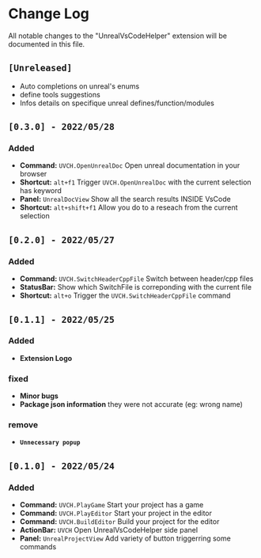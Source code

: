 # Change Log

All notable changes to the "UnrealVsCodeHelper" extension will be documented in this file.

## `[Unreleased]`
- Auto completions on unreal's enums
- define tools suggestions
- Infos details on specifique unreal defines/function/modules

## `[0.3.0] - 2022/05/28`
### Added
- **Command:** `UVCH.OpenUnrealDoc` Open unreal documentation in your browser
- **Shortcut:** `alt+f1` Trigger `UVCH.OpenUnrealDoc` with the current selection has keyword
- **Panel:** `UnrealDocView` Show all the search results INSIDE VsCode
- **Shortcut:** `alt+shift+f1` Allow you do to a reseach from the current selection

## `[0.2.0] - 2022/05/27`
### Added
- **Command:** `UVCH.SwitchHeaderCppFile` Switch between header/cpp files
- **StatusBar:** Show which SwitchFile is correponding with the current file
- **Shortcut:** `alt+o` Trigger the `UVCH.SwitchHeaderCppFile` command

## `[0.1.1] - 2022/05/25`
### Added
- **Extension Logo**

### fixed
- **Minor bugs**
- **Package json information** they were not accurate (eg: wrong name)

### remove
- **`Unnecessary popup`**

## `[0.1.0] - 2022/05/24`
### Added
- **Command:** `UVCH.PlayGame` Start your project has a game
- **Command:** `UVCH.PlayEditor` Start your project in the editor
- **Command:** `UVCH.BuildEditor` Build your project for the editor
- **ActionBar:** `UVCH` Open UnrealVsCodeHelper side panel
- **Panel:** `UnrealProjectView` Add variety of button triggerring some commands
